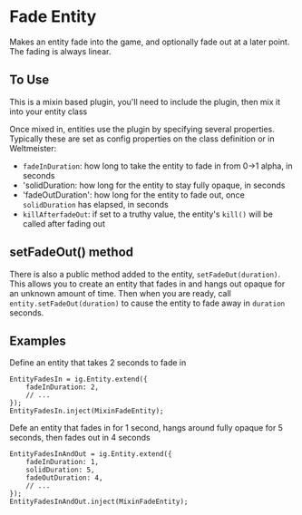 # Fade Entity

Makes an entity fade into the game, and optionally fade out at a later point. The fading is always linear.

## To Use

This is a mixin based plugin, you'll need to include the plugin, then mix it into your entity class

Once mixed in, entities use the plugin by specifying several properties. Typically these are set as config properties on the class definition or in Weltmeister:

* `fadeInDuration`: how long to take the entity to fade in from 0->1 alpha, in seconds
* 'solidDuration: how long for the entity to stay fully opaque, in seconds
* 'fadeOutDuration': how long for the entity to fade out, once `solidDuration` has elapsed, in seconds
* `killAfterfadeOut`: if set to a truthy value, the entity's `kill()` will be called after fading out

## setFadeOut() method

There is also a public method added to the entity, `setFadeOut(duration)`. This allows you to create an entity that fades in and hangs out opaque for 
an unknown amount of time. Then when you are ready, call `entity.setFadeOut(duration)` to cause the entity to fade away in `duration` seconds.

## Examples

Define an entity that takes 2 seconds to fade in
```
EntityFadesIn = ig.Entity.extend({
	fadeInDuration: 2,
	// ...
});
EntityFadesIn.inject(MixinFadeEntity);
```

Defe an entity that fades in for 1 second, hangs around fully opaque for 5 seconds, then fades out in 4 seconds
```
EntityFadesInAndOut = ig.Entity.extend({
	fadeInDuration: 1,
	solidDuration: 5,
	fadeOutDuration: 4,
	// ...
});
EntityFadesInAndOut.inject(MixinFadeEntity);
```


